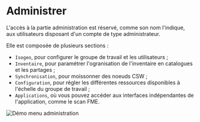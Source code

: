 # Administrer

L'accès à la partie administration est réservé, comme son nom l'indique, aux utilisateurs disposant d'un compte de type administrateur.

Elle est composée de plusieurs sections :
*  `Isogeo`, pour configurer le groupe de travail et les utilisateurs ;
*  `Inventaire`, pour paramétrer l'ogranisation de l'inventaire en catalogues et les partages ;
*  `Synchronisation`, pour moissonner des noeuds CSW ;
*  `Configuration`, pour régler les différentes ressources disponibles à l'échelle du groupe de travail ;
*  `Applications`, où vous pouvez accéder aux interfaces indépendantes de l'application, comme le scan FME.

![Démo menu administration](/fr/images/adm_tour_menus.gif "Tour guidé de l'administration")
